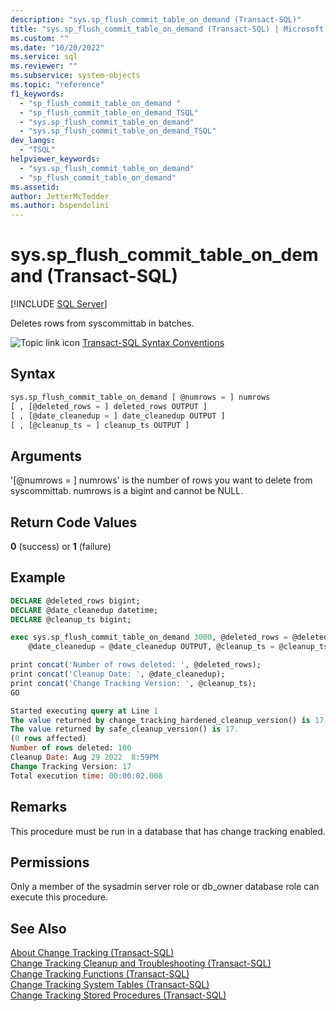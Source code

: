 ```yaml
---
description: "sys.sp_flush_commit_table_on_demand (Transact-SQL)"
title: "sys.sp_flush_commit_table_on_demand (Transact-SQL) | Microsoft Docs"
ms.custom: ""
ms.date: "10/20/2022"
ms.service: sql
ms.reviewer: ""
ms.subservice: system-objects
ms.topic: "reference"
f1_keywords: 
  - "sp_flush_commit_table_on_demand "
  - "sp_flush_commit_table_on_demand_TSQL"
  - "sys.sp_flush_commit_table_on_demand"
  - "sys.sp_flush_commit_table_on_demand_TSQL"
dev_langs: 
  - "TSQL"
helpviewer_keywords: 
  - "sys.sp_flush_commit_table_on_demand"
  - "sp_flush_commit_table_on_demand"
ms.assetid: 
author: JetterMcTedder
ms.author: bspendolini
---
```

# sys.sp_flush_commit_table_on_demand (Transact-SQL)

[!INCLUDE [SQL Server](../../includes/applies-to-version/sqlserver.md)]

  Deletes rows from syscommittab in batches.
  
 ![Topic link icon](../../database-engine/configure-windows/media/topic-link.gif "Topic link icon") [Transact-SQL Syntax Conventions](../../t-sql/language-elements/transact-sql-syntax-conventions-transact-sql.md)  
  
## Syntax

```sql
sys.sp_flush_commit_table_on_demand [ @numrows = ] numrows
[ , [@deleted_rows = ] deleted_rows OUTPUT ]
[ , [@date_cleanedup = ] date_cleanedup OUTPUT ]
[ , [@cleanup_ts = ] cleanup_ts OUTPUT ] 
```

## Arguments

'[@numrows = ] numrows' is the number of rows you want to delete from syscommittab. numrows is a bigint and cannot be NULL.

## Return Code Values

 **0** (success) or **1** (failure)

## Example

```sql
DECLARE @deleted_rows bigint;
DECLARE @date_cleanedup datetime;
DECLARE @cleanup_ts bigint;

exec sys.sp_flush_commit_table_on_demand 3000, @deleted_rows = @deleted_rows OUTPUT, 
    @date_cleanedup = @date_cleanedup OUTPUT, @cleanup_ts = @cleanup_ts OUTPUT;

print concat('Number of rows deleted: ', @deleted_rows);
print concat('Cleanup Date: ', @date_cleanedup);
print concat('Change Tracking Version: ', @cleanup_ts);
GO

Started executing query at Line 1
The value returned by change_tracking_hardened_cleanup_version() is 17.
The value returned by safe_cleanup_version() is 17.
(0 rows affected)
Number of rows deleted: 100
Cleanup Date: Aug 29 2022  8:59PM
Change Tracking Version: 17
Total execution time: 00:00:02.008
```

## Remarks

This procedure must be run in a database that has change tracking enabled.

## Permissions

 Only a member of the sysadmin server role or db_owner database role can execute this procedure.  
  
## See Also

 [About Change Tracking &#40;Transact-SQL&#41;](../../relational-databases/track-changes/about-change-tracking-sql-server.md)  
 [Change Tracking Cleanup and Troubleshooting &#40;Transact-SQL&#41;](../../relational-databases/track-changes/cleanup-and-troubleshoot-change-tracking-sql-server.md)  
 [Change Tracking Functions &#40;Transact-SQL&#41;](../../relational-databases/system-functions/change-tracking-functions-transact-sql.md)  
 [Change Tracking System Tables &#40;Transact-SQL&#41;](../../relational-databases/system-tables/change-tracking-tables-transact-sql.md)  
 [Change Tracking Stored Procedures &#40;Transact-SQL&#41;](../../relational-databases/system-stored-procedures/change-tracking-stored-procedures-transact-sql.md)  
